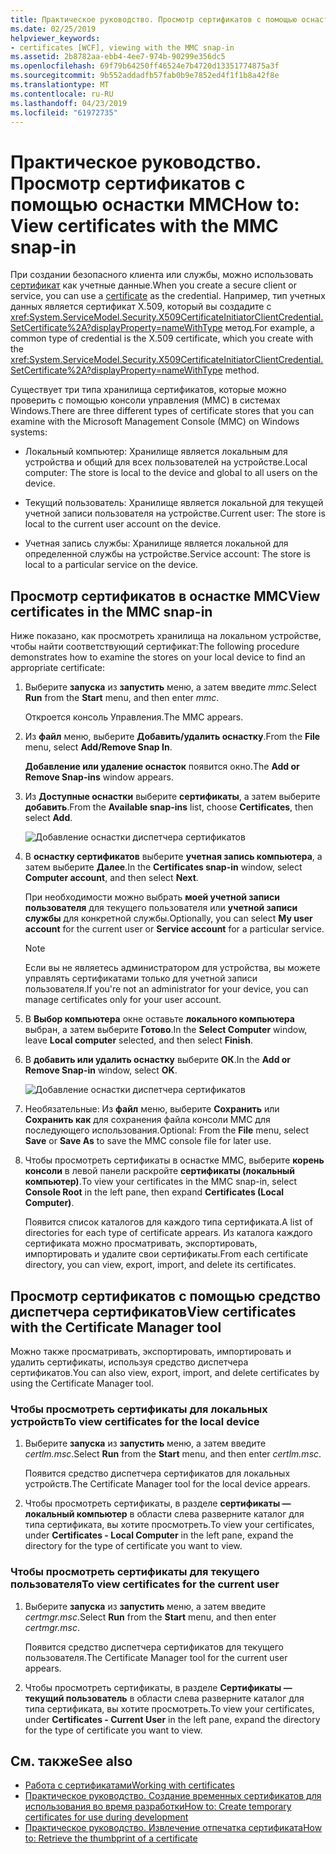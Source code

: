 ```yaml
---
title: Практическое руководство. Просмотр сертификатов с помощью оснастки MMC
ms.date: 02/25/2019
helpviewer_keywords:
- certificates [WCF], viewing with the MMC snap-in
ms.assetid: 2b8782aa-ebb4-4ee7-974b-90299e356dc5
ms.openlocfilehash: 69f79b64250ff46524e7b4720d13351774875a3f
ms.sourcegitcommit: 9b552addadfb57fab0b9e7852ed4f1f1b8a42f8e
ms.translationtype: MT
ms.contentlocale: ru-RU
ms.lasthandoff: 04/23/2019
ms.locfileid: "61972735"
---
```

# <a name="how-to-view-certificates-with-the-mmc-snap-in"></a><span data-ttu-id="8ed85-102">Практическое руководство. Просмотр сертификатов с помощью оснастки MMC</span><span class="sxs-lookup"><span data-stu-id="8ed85-102">How to: View certificates with the MMC snap-in</span></span>
<span data-ttu-id="8ed85-103">При создании безопасного клиента или службы, можно использовать [сертификат](working-with-certificates.md) как учетные данные.</span><span class="sxs-lookup"><span data-stu-id="8ed85-103">When you create a secure client or service, you can use a [certificate](working-with-certificates.md) as the credential.</span></span> <span data-ttu-id="8ed85-104">Например, тип учетных данных является сертификат X.509, который вы создадите с <xref:System.ServiceModel.Security.X509CertificateInitiatorClientCredential.SetCertificate%2A?displayProperty=nameWithType> метод.</span><span class="sxs-lookup"><span data-stu-id="8ed85-104">For example, a common type of credential is the X.509 certificate, which you create with the <xref:System.ServiceModel.Security.X509CertificateInitiatorClientCredential.SetCertificate%2A?displayProperty=nameWithType> method.</span></span> 

<span data-ttu-id="8ed85-105">Существует три типа хранилища сертификатов, которые можно проверить с помощью консоли управления (MMC) в системах Windows.</span><span class="sxs-lookup"><span data-stu-id="8ed85-105">There are three different types of certificate stores that you can examine with the Microsoft Management Console (MMC) on Windows systems:</span></span>

- <span data-ttu-id="8ed85-106">Локальный компьютер: Хранилище является локальным для устройства и общий для всех пользователей на устройстве.</span><span class="sxs-lookup"><span data-stu-id="8ed85-106">Local computer: The store is local to the device and global to all users on the device.</span></span>

- <span data-ttu-id="8ed85-107">Текущий пользователь: Хранилище является локальной для текущей учетной записи пользователя на устройстве.</span><span class="sxs-lookup"><span data-stu-id="8ed85-107">Current user: The store is local to the current user account on the device.</span></span>

- <span data-ttu-id="8ed85-108">Учетная запись службы: Хранилище является локальной для определенной службы на устройстве.</span><span class="sxs-lookup"><span data-stu-id="8ed85-108">Service account: The store is local to a particular service on the device.</span></span>

## <a name="view-certificates-in-the-mmc-snap-in"></a><span data-ttu-id="8ed85-109">Просмотр сертификатов в оснастке MMC</span><span class="sxs-lookup"><span data-stu-id="8ed85-109">View certificates in the MMC snap-in</span></span> 

<span data-ttu-id="8ed85-110">Ниже показано, как просмотреть хранилища на локальном устройстве, чтобы найти соответствующий сертификат:</span><span class="sxs-lookup"><span data-stu-id="8ed85-110">The following procedure demonstrates how to examine the stores on your local device to find an appropriate certificate:</span></span> 
  
1. <span data-ttu-id="8ed85-111">Выберите **запуска** из **запустить** меню, а затем введите *mmc*.</span><span class="sxs-lookup"><span data-stu-id="8ed85-111">Select **Run** from the **Start** menu, and then enter *mmc*.</span></span> 

    <span data-ttu-id="8ed85-112">Откроется консоль Управления.</span><span class="sxs-lookup"><span data-stu-id="8ed85-112">The MMC appears.</span></span> 
  
2. <span data-ttu-id="8ed85-113">Из **файл** меню, выберите **Добавить/удалить оснастку**.</span><span class="sxs-lookup"><span data-stu-id="8ed85-113">From the **File** menu, select **Add/Remove Snap In**.</span></span> 
    
    <span data-ttu-id="8ed85-114">**Добавление или удаление оснасток** появится окно.</span><span class="sxs-lookup"><span data-stu-id="8ed85-114">The **Add or Remove Snap-ins** window appears.</span></span>
  
3. <span data-ttu-id="8ed85-115">Из **Доступные оснастки** выберите **сертификаты**, а затем выберите **добавить**.</span><span class="sxs-lookup"><span data-stu-id="8ed85-115">From the **Available snap-ins** list, choose **Certificates**, then select **Add**.</span></span>  

    ![Добавление оснастки диспетчера сертификатов](./media/mmc-add-certificate-snap-in.png)
  
4. <span data-ttu-id="8ed85-117">В **оснастку сертификатов** выберите **учетная запись компьютера**, а затем выберите **Далее**.</span><span class="sxs-lookup"><span data-stu-id="8ed85-117">In the **Certificates snap-in** window, select **Computer account**, and then select **Next**.</span></span> 
  
    <span data-ttu-id="8ed85-118">При необходимости можно выбрать **моей учетной записи пользователя** для текущего пользователя или **учетной записи службы** для конкретной службы.</span><span class="sxs-lookup"><span data-stu-id="8ed85-118">Optionally, you can select **My user account** for the current user or **Service account** for a particular service.</span></span> 

    > [!NOTE]
    > <span data-ttu-id="8ed85-119">Если вы не являетесь администратором для устройства, вы можете управлять сертификатами только для учетной записи пользователя.</span><span class="sxs-lookup"><span data-stu-id="8ed85-119">If you're not an administrator for your device, you can manage certificates only for your user account.</span></span>
  
5. <span data-ttu-id="8ed85-120">В **Выбор компьютера** окне оставьте **локального компьютера** выбран, а затем выберите **Готово**.</span><span class="sxs-lookup"><span data-stu-id="8ed85-120">In the **Select Computer** window, leave **Local computer** selected, and then select **Finish**.</span></span>  
  
6. <span data-ttu-id="8ed85-121">В **добавить или удалить оснастку** выберите **ОК**.</span><span class="sxs-lookup"><span data-stu-id="8ed85-121">In the **Add or Remove Snap-in** window, select **OK**.</span></span>  
  
    ![Добавление оснастки диспетчера сертификатов](./media/mmc-certificate-snap-in-selected.png)

7. <span data-ttu-id="8ed85-123">Необязательные: Из **файл** меню, выберите **Сохранить** или **Сохранить как** для сохранения файла консоли MMC для последующего использования.</span><span class="sxs-lookup"><span data-stu-id="8ed85-123">Optional: From the **File** menu, select **Save** or **Save As** to save the MMC console file for later use.</span></span>  

8. <span data-ttu-id="8ed85-124">Чтобы просмотреть сертификаты в оснастке MMC, выберите **корень консоли** в левой панели раскройте **сертификаты (локальный компьютер)**.</span><span class="sxs-lookup"><span data-stu-id="8ed85-124">To view your certificates in the MMC snap-in, select **Console Root** in the left pane, then expand **Certificates (Local Computer)**.</span></span>

    <span data-ttu-id="8ed85-125">Появится список каталогов для каждого типа сертификата.</span><span class="sxs-lookup"><span data-stu-id="8ed85-125">A list of directories for each type of certificate appears.</span></span> <span data-ttu-id="8ed85-126">Из каталога каждого сертификата можно просматривать, экспортировать, импортировать и удалите свои сертификаты.</span><span class="sxs-lookup"><span data-stu-id="8ed85-126">From each certificate directory, you can view, export, import, and delete its certificates.</span></span>

## <a name="view-certificates-with-the-certificate-manager-tool"></a><span data-ttu-id="8ed85-127">Просмотр сертификатов с помощью средство диспетчера сертификатов</span><span class="sxs-lookup"><span data-stu-id="8ed85-127">View certificates with the Certificate Manager tool</span></span>

<span data-ttu-id="8ed85-128">Можно также просматривать, экспортировать, импортировать и удалить сертификаты, используя средство диспетчера сертификатов.</span><span class="sxs-lookup"><span data-stu-id="8ed85-128">You can also view, export, import, and delete certificates by using the Certificate Manager tool.</span></span>

### <a name="to-view-certificates-for-the-local-device"></a><span data-ttu-id="8ed85-129">Чтобы просмотреть сертификаты для локальных устройств</span><span class="sxs-lookup"><span data-stu-id="8ed85-129">To view certificates for the local device</span></span>

1. <span data-ttu-id="8ed85-130">Выберите **запуска** из **запустить** меню, а затем введите *certlm.msc*.</span><span class="sxs-lookup"><span data-stu-id="8ed85-130">Select **Run** from the **Start** menu, and then enter *certlm.msc*.</span></span> 

    <span data-ttu-id="8ed85-131">Появится средство диспетчера сертификатов для локальных устройств.</span><span class="sxs-lookup"><span data-stu-id="8ed85-131">The Certificate Manager tool for the local device appears.</span></span> 
  
2. <span data-ttu-id="8ed85-132">Чтобы просмотреть сертификаты, в разделе **сертификаты — локальный компьютер** в области слева разверните каталог для типа сертификата, вы хотите просмотреть.</span><span class="sxs-lookup"><span data-stu-id="8ed85-132">To view your certificates, under **Certificates - Local Computer** in the left pane, expand the directory for the type of certificate you want to view.</span></span>

### <a name="to-view-certificates-for-the-current-user"></a><span data-ttu-id="8ed85-133">Чтобы просмотреть сертификаты для текущего пользователя</span><span class="sxs-lookup"><span data-stu-id="8ed85-133">To view certificates for the current user</span></span>

1. <span data-ttu-id="8ed85-134">Выберите **запуска** из **запустить** меню, а затем введите *certmgr.msc*.</span><span class="sxs-lookup"><span data-stu-id="8ed85-134">Select **Run** from the **Start** menu, and then enter *certmgr.msc*.</span></span> 

    <span data-ttu-id="8ed85-135">Появится средство диспетчера сертификатов для текущего пользователя.</span><span class="sxs-lookup"><span data-stu-id="8ed85-135">The Certificate Manager tool for the current user appears.</span></span> 
  
2. <span data-ttu-id="8ed85-136">Чтобы просмотреть сертификаты, в разделе **Сертификаты — текущий пользователь** в области слева разверните каталог для типа сертификата, вы хотите просмотреть.</span><span class="sxs-lookup"><span data-stu-id="8ed85-136">To view your certificates, under **Certificates - Current User** in the left pane, expand the directory for the type of certificate you want to view.</span></span>

## <a name="see-also"></a><span data-ttu-id="8ed85-137">См. также</span><span class="sxs-lookup"><span data-stu-id="8ed85-137">See also</span></span>

- [<span data-ttu-id="8ed85-138">Работа с сертификатами</span><span class="sxs-lookup"><span data-stu-id="8ed85-138">Working with certificates</span></span>](working-with-certificates.md)
- [<span data-ttu-id="8ed85-139">Практическое руководство. Создание временных сертификатов для использования во время разработки</span><span class="sxs-lookup"><span data-stu-id="8ed85-139">How to: Create temporary certificates for use during development</span></span>](how-to-create-temporary-certificates-for-use-during-development.md)
- [<span data-ttu-id="8ed85-140">Практическое руководство. Извлечение отпечатка сертификата</span><span class="sxs-lookup"><span data-stu-id="8ed85-140">How to: Retrieve the thumbprint of a certificate</span></span>](how-to-retrieve-the-thumbprint-of-a-certificate.md)

